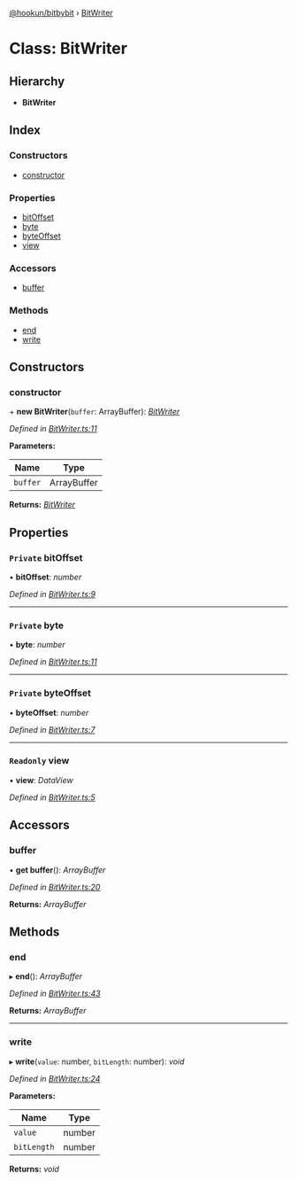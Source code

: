 [@hookun/bitbybit](../README.md) › [BitWriter](bitwriter.md)

# Class: BitWriter

## Hierarchy

* **BitWriter**

## Index

### Constructors

* [constructor](bitwriter.md#constructor)

### Properties

* [bitOffset](bitwriter.md#private-bitoffset)
* [byte](bitwriter.md#private-byte)
* [byteOffset](bitwriter.md#private-byteoffset)
* [view](bitwriter.md#readonly-view)

### Accessors

* [buffer](bitwriter.md#buffer)

### Methods

* [end](bitwriter.md#end)
* [write](bitwriter.md#write)

## Constructors

###  constructor

\+ **new BitWriter**(`buffer`: ArrayBuffer): *[BitWriter](bitwriter.md)*

*Defined in [BitWriter.ts:11](https://github.com/hookun/bitbybit/blob/bdc2ff3/src/BitWriter.ts#L11)*

**Parameters:**

Name | Type |
------ | ------ |
`buffer` | ArrayBuffer |

**Returns:** *[BitWriter](bitwriter.md)*

## Properties

### `Private` bitOffset

• **bitOffset**: *number*

*Defined in [BitWriter.ts:9](https://github.com/hookun/bitbybit/blob/bdc2ff3/src/BitWriter.ts#L9)*

___

### `Private` byte

• **byte**: *number*

*Defined in [BitWriter.ts:11](https://github.com/hookun/bitbybit/blob/bdc2ff3/src/BitWriter.ts#L11)*

___

### `Private` byteOffset

• **byteOffset**: *number*

*Defined in [BitWriter.ts:7](https://github.com/hookun/bitbybit/blob/bdc2ff3/src/BitWriter.ts#L7)*

___

### `Readonly` view

• **view**: *DataView*

*Defined in [BitWriter.ts:5](https://github.com/hookun/bitbybit/blob/bdc2ff3/src/BitWriter.ts#L5)*

## Accessors

###  buffer

• **get buffer**(): *ArrayBuffer*

*Defined in [BitWriter.ts:20](https://github.com/hookun/bitbybit/blob/bdc2ff3/src/BitWriter.ts#L20)*

**Returns:** *ArrayBuffer*

## Methods

###  end

▸ **end**(): *ArrayBuffer*

*Defined in [BitWriter.ts:43](https://github.com/hookun/bitbybit/blob/bdc2ff3/src/BitWriter.ts#L43)*

**Returns:** *ArrayBuffer*

___

###  write

▸ **write**(`value`: number, `bitLength`: number): *void*

*Defined in [BitWriter.ts:24](https://github.com/hookun/bitbybit/blob/bdc2ff3/src/BitWriter.ts#L24)*

**Parameters:**

Name | Type |
------ | ------ |
`value` | number |
`bitLength` | number |

**Returns:** *void*
